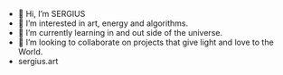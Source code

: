 - 👋 Hi, I’m SERGIUS
- 👀 I’m interested in art, energy and algorithms.
- 🌱 I’m currently learning in and out side of the universe.
- 💞️ I’m looking to collaborate on projects that give light and love to the World.
- sergius.art


